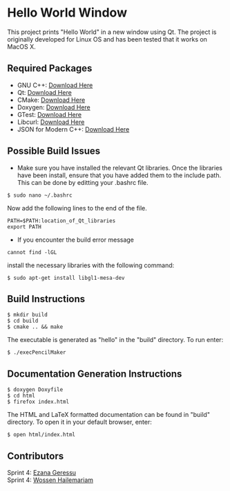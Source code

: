 # Hello World Window
This project prints "Hello World" in a new window using Qt. The project is originally developed for Linux OS and has been tested that it works on MacOS X.
## Required Packages
- GNU C++: [Download Here](https://gcc.gnu.org/install/)
- Qt: [Download Here](https://www.qt.io/download)
- CMake: [Download Here](https://cmake.org/install)
- Doxygen: [Download Here](https://sourceforge.net/projects/doxygen/)
- GTest: [Download Here](https://github.com/google/googletest)
- Libcurl: [Download Here](https://curl.haxx.se/download.html)
- JSON for Modern C++: [Download Here](https://github.com/nlohmann/json)
## Possible Build Issues
* Make sure you have installed the relevant Qt libraries. Once the libraries have been install, ensure
that you have added them to the include path. This can be done by editting your .bashrc file.
```
$ sudo nano ~/.bashrc
```
Now add the following lines to the end of the file.
```
PATH=$PATH:location_of_Qt_libraries
export PATH
```
* If you encounter the build error message
```
cannot find -lGL
```
install the necessary libraries with the following command:
```
$ sudo apt-get install libgl1-mesa-dev
```

## Build Instructions
```
$ mkdir build
$ cd build
$ cmake .. && make
```
The executable is generated as "hello" in the "build" directory. To run enter:
```
$ ./execPencilMaker
```

## Documentation Generation Instructions
```
$ doxygen Doxyfile 
$ cd html
$ firefox index.html
```
The HTML and LaTeX formatted documentation can be found in "build" directory. To open it in your default browser, enter:
```
$ open html/index.html
```
## Contributors
Sprint 4: [Ezana Geressu](https://github.com/ezanageressu)  
Sprint 4: [Wossen Hailemariam](https://github.com/whailemari-se)

